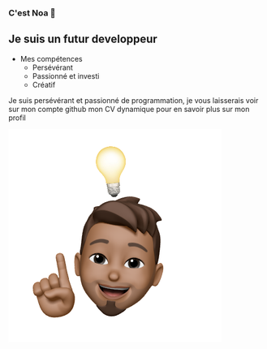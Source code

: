 ### C'est Noa 👋
## Je suis un futur developpeur
<link stylesheet="style.css">


* Mes compétences
    * Persévérant
    * Passionné et investi
    * Créatif

<p>Je suis persévérant et passionné de programmation, je vous laisserais voir sur mon compte github mon CV dynamique pour en savoir plus sur mon profil<p>
<img src="avatar-noa.png">